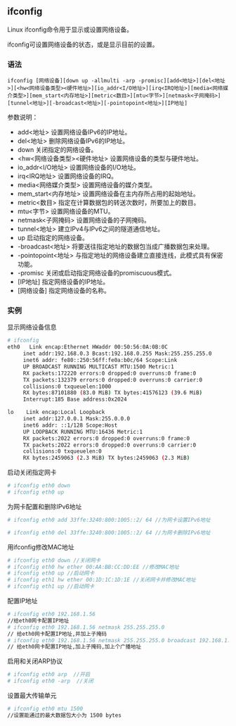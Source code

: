 ## ifconfig

Linux ifconfig命令用于显示或设置网络设备。

ifconfig可设置网络设备的状态，或是显示目前的设置。

### 语法

```
ifconfig [网络设备][down up -allmulti -arp -promisc][add<地址>][del<地址>][<hw<网络设备类型><硬件地址>][io_addr<I/O地址>][irq<IRQ地址>][media<网络媒介类型>][mem_start<内存地址>][metric<数目>][mtu<字节>][netmask<子网掩码>][tunnel<地址>][-broadcast<地址>][-pointopoint<地址>][IP地址]
```

参数说明：

* add<地址> 设置网络设备IPv6的IP地址。
* del<地址> 删除网络设备IPv6的IP地址。
* down 关闭指定的网络设备。
* <hw<网络设备类型><硬件地址> 设置网络设备的类型与硬件地址。
* io_addr<I/O地址> 设置网络设备的I/O地址。
* irq<IRQ地址> 设置网络设备的IRQ。
* media<网络媒介类型> 设置网络设备的媒介类型。
* mem_start<内存地址> 设置网络设备在主内存所占用的起始地址。
* metric<数目> 指定在计算数据包的转送次数时，所要加上的数目。
* mtu<字节> 设置网络设备的MTU。
* netmask<子网掩码> 设置网络设备的子网掩码。
* tunnel<地址> 建立IPv4与IPv6之间的隧道通信地址。
* up 启动指定的网络设备。
* -broadcast<地址> 将要送往指定地址的数据包当成广播数据包来处理。
* -pointopoint<地址> 与指定地址的网络设备建立直接连线，此模式具有保密功能。
* -promisc 关闭或启动指定网络设备的promiscuous模式。
* [IP地址] 指定网络设备的IP地址。
* [网络设备] 指定网络设备的名称。


### 实例
显示网络设备信息

```sh
# ifconfig        
eth0   Link encap:Ethernet HWaddr 00:50:56:0A:0B:0C 
     inet addr:192.168.0.3 Bcast:192.168.0.255 Mask:255.255.255.0
     inet6 addr: fe80::250:56ff:fe0a:b0c/64 Scope:Link
     UP BROADCAST RUNNING MULTICAST MTU:1500 Metric:1
     RX packets:172220 errors:0 dropped:0 overruns:0 frame:0
     TX packets:132379 errors:0 dropped:0 overruns:0 carrier:0
     collisions:0 txqueuelen:1000 
     RX bytes:87101880 (83.0 MiB) TX bytes:41576123 (39.6 MiB)
     Interrupt:185 Base address:0x2024 

lo    Link encap:Local Loopback 
     inet addr:127.0.0.1 Mask:255.0.0.0
     inet6 addr: ::1/128 Scope:Host
     UP LOOPBACK RUNNING MTU:16436 Metric:1
     RX packets:2022 errors:0 dropped:0 overruns:0 frame:0
     TX packets:2022 errors:0 dropped:0 overruns:0 carrier:0
     collisions:0 txqueuelen:0 
     RX bytes:2459063 (2.3 MiB) TX bytes:2459063 (2.3 MiB)
```

启动关闭指定网卡
```sh
# ifconfig eth0 down
# ifconfig eth0 up
```

为网卡配置和删除IPv6地址
```sh
# ifconfig eth0 add 33ffe:3240:800:1005::2/ 64 //为网卡设置IPv6地址

# ifconfig eth0 del 33ffe:3240:800:1005::2/ 64 //为网卡删除IPv6地址
```

用ifconfig修改MAC地址
```sh
# ifconfig eth0 down //关闭网卡
# ifconfig eth0 hw ether 00:AA:BB:CC:DD:EE //修改MAC地址
# ifconfig eth0 up //启动网卡
# ifconfig eth1 hw ether 00:1D:1C:1D:1E //关闭网卡并修改MAC地址 
# ifconfig eth1 up //启动网卡
```

配置IP地址
```sh
# ifconfig eth0 192.168.1.56 
//给eth0网卡配置IP地址
# ifconfig eth0 192.168.1.56 netmask 255.255.255.0 
// 给eth0网卡配置IP地址,并加上子掩码
# ifconfig eth0 192.168.1.56 netmask 255.255.255.0 broadcast 192.168.1.255
// 给eth0网卡配置IP地址,加上子掩码,加上个广播地址
```

启用和关闭ARP协议
```sh
# ifconfig eth0 arp  //开启
# ifconfig eth0 -arp  //关闭
```

设置最大传输单元
```sh
# ifconfig eth0 mtu 1500 
//设置能通过的最大数据包大小为 1500 bytes
```